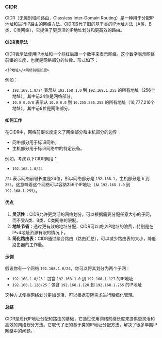 ### CIDR

CIDR（无类别域间路由，Classless Inter-Domain Routing）是一种用于分配IP地址和进行IP路由的网络方法。CIDR取代了旧的基于类的IP地址方法（A类、B类、C类网络），它提供了更灵活的IP地址划分和更高效的路由。

#### CIDR表示法

CIDR表示法使用IP地址和一个斜杠后跟一个数字来表示网络。这个数字表示网络前缀的长度，也就是网络部分的位数。形式如下：

```
<IP地址>/<网络前缀长度>
```

例如：

- `192.168.1.0/24` 表示从 `192.168.1.0` 到 `192.168.1.255` 的所有地址（256个地址），其中前24位是网络部分。
- `10.0.0.0/8` 表示从 `10.0.0.0` 到 `10.255.255.255` 的所有地址（16,777,216个地址），其中前8位是网络部分。

#### 如何工作

在CIDR中，网络前缀长度定义了网络部分和主机部分的边界：

- 网络部分用于标识网络。
- 主机部分用于标识网络中的特定设备。

例如，考虑以下CIDR网段：

- `192.168.1.0/24`

`/24` 表示网络前缀长度是24位，所以网络部分是 `192.168.1`，主机部分是 `0` 到 `255`。这意味着这个网络可以容纳256个IP地址（从 `192.168.1.0` 到 `192.168.1.255`）。

#### 优点

1. **灵活性**：CIDR允许更灵活的网络划分，可以根据需要分配任意大小的子网，而不受A类、B类、C类网络的限制。
2. **地址节省**：通过更有效的地址分配，CIDR可以减少IP地址的浪费，特别是在IPv4地址资源有限的情况下。
3. **简化路由表**：CIDR通过聚合路由（路由汇总），可以减少路由表的大小，降低路由器的工作量。

#### 示例

假设你有一个网络 `192.168.1.0/24`，你可以将其划分为两个子网：

- `192.168.1.0/25`：包含 `192.168.1.0` 到 `192.168.1.127` 的IP地址
- `192.168.1.128/25`：包含 `192.168.1.128` 到 `192.168.1.255` 的IP地址

这种方式使得网络划分更加灵活，可以根据实际需求进行精细化管理。

#### 总结

CIDR是现代IP地址分配和路由的基础，它通过使用网络前缀长度来提供更灵活和高效的网络划分方法。它取代了旧的基于类的IP地址分配方法，解决了很多早期IP网络中的问题。